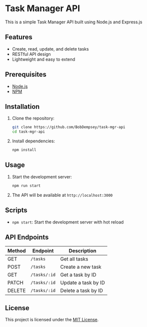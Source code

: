 # Task Manager API

This is a simple Task Manager API built using Node.js and Express.js

## Features

- Create, read, update, and delete tasks
- RESTful API design
- Lightweight and easy to extend

## Prerequisites

- [Node.js](https://nodejs.org/)
- [NPM](https://www.npmjs.com/)

## Installation

1. Clone the repository:

   ```bash
   git clone https://github.com/BobDempsey/task-mgr-api
   cd task-mgr-api
   ```

2. Install dependencies:
   ```bash
   npm install
   ```

## Usage

1. Start the development server:

   ```bash
   npm run start
   ```

2. The API will be available at `http://localhost:3000`

## Scripts

- `npm start`: Start the development server with hot reload

## API Endpoints

| Method | Endpoint     | Description         |
| ------ | ------------ | ------------------- |
| GET    | `/tasks`     | Get all tasks       |
| POST   | `/tasks`     | Create a new task   |
| GET    | `/tasks/:id` | Get a task by ID    |
| PATCH  | `/tasks/:id` | Update a task by ID |
| DELETE | `/tasks/:id` | Delete a task by ID |

## License

This project is licensed under the [MIT License](LICENSE).
